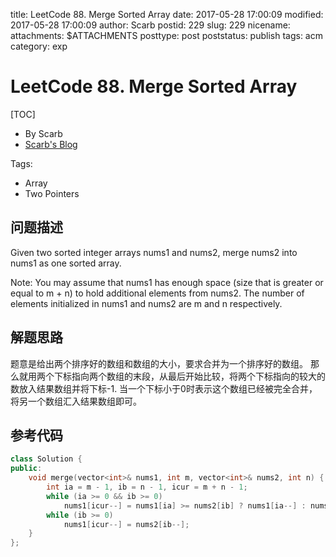title: LeetCode 88. Merge Sorted Array
date: 2017-05-28 17:00:09
modified: 2017-05-28 17:00:09
author: Scarb
postid: 229
slug: 229
nicename: 
attachments: $ATTACHMENTS
posttype: post
poststatus: publish
tags: acm
category: exp

# LeetCode 88. Merge Sorted Array
[TOC]

- By Scarb
- [Scarb's Blog](http://115.28.48.229/wordpress/)


Tags:

- Array 
- Two Pointers


## 问题描述

Given two sorted integer arrays nums1 and nums2, merge nums2 into nums1 as one sorted array.

Note:
You may assume that nums1 has enough space (size that is greater or equal to m + n) to hold additional elements from nums2. The number of elements initialized in nums1 and nums2 are m and n respectively.

## 解题思路
题意是给出两个排序好的数组和数组的大小，要求合并为一个排序好的数组。
那么就用两个下标指向两个数组的末段，从最后开始比较，将两个下标指向的较大的数放入结果数组并将下标-1.
当一个下标小于0时表示这个数组已经被完全合并，将另一个数组汇入结果数组即可。

## 参考代码
```C++
class Solution {
public:
	void merge(vector<int>& nums1, int m, vector<int>& nums2, int n) {
		int ia = m - 1, ib = n - 1, icur = m + n - 1;
		while (ia >= 0 && ib >= 0)
			nums1[icur--] = nums1[ia] >= nums2[ib] ? nums1[ia--] : nums2[ib--];
		while (ib >= 0)
			nums1[icur--] = nums2[ib--];
	}
};
```